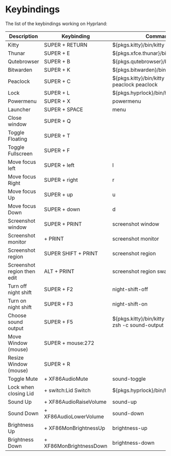 # Keybindings

The list of the keybindings working on Hyprland:

| Description | Keybinding | Command |
| -- | -- | -- |
|  Kitty | SUPER +  RETURN |  ${pkgs.kitty}/bin/kitty |
|  Thunar | SUPER +  E |  ${pkgs.xfce.thunar}/bin/thunar |
|  Qutebrowser | SUPER +  B |  ${pkgs.qutebrowser}/bin/qutebrowser |
|  Bitwarden | SUPER +  K |  ${pkgs.bitwarden}/bin/bitwarden |
|  Peaclock | SUPER +  C |  ${pkgs.kitty}/bin/kitty --class peaclock peaclock |
|  Lock | SUPER +  L |  ${pkgs.hyprlock}/bin/hyprlock |
|  Powermenu | SUPER +  X |  powermenu |
|  Launcher | SUPER +  SPACE |  menu |
|  Close window | SUPER +  Q |  |
|  Toggle Floating | SUPER +  T |  |
|  Toggle Fullscreen | SUPER +  F |  |
|  Move focus left | SUPER +  left |  l |
|  Move focus Right | SUPER +  right |  r |
|  Move focus Up | SUPER +  up |  u |
|  Move focus Down | SUPER +  down |  d |
|  Screenshot window | SUPER +  PRINT |  screenshot window |
|  Screenshot monitor |  +  PRINT |  screenshot monitor |
|  Screenshot region | SUPER SHIFT +  PRINT |  screenshot region |
|  Screenshot region then edit | ALT +  PRINT |  screenshot region swappy |
|  Turn off night shift | SUPER +  F2 |  night-shift-off |
|  Turn on night shift | SUPER +  F3 |  night-shift-on |
|  Choose sound output | SUPER +  F5 |  ${pkgs.kitty}/bin/kitty --class floating zsh -c sound-output |
|  Move Window (mouse) | SUPER +  mouse:272 |  |
|  Resize Window (mouse) | SUPER +  R |  |
|  Toggle Mute |  + XF86AudioMute |  sound-toggle |
|  Lock when closing Lid |  + switch:Lid Switch |  ${pkgs.hyprlock}/bin/hyprlock |
|  Sound Up |  +  XF86AudioRaiseVolume |  sound-up |
|  Sound Down |  +  XF86AudioLowerVolume |  sound-down |
|  Brightness Up |  +  XF86MonBrightnessUp |  brightness-up |
|  Brightness Down |  +  XF86MonBrightnessDown |  brightness-down |
